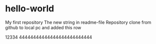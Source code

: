 # hello-world
My first repository The new string in readme-file Repository clone from github to local pc and added this row

12334
44444444444444444444444444